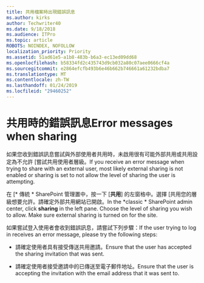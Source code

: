 ```yaml
---
title: 共用檔案時出現錯誤訊息
ms.author: kirks
author: Techwriter40
ms.date: 9/18/2018
ms.audience: ITPro
ms.topic: article
ROBOTS: NOINDEX, NOFOLLOW
localization_priority: Priority
ms.assetid: 51ad61e5-a1b8-483b-b6a3-ec13ed09dd68
ms.openlocfilehash: b58334fd2c435743d9cb032a80c07aee0666cf4a
ms.sourcegitcommit: e2864efcfb493b6e46b662b746661a61232bdba7
ms.translationtype: MT
ms.contentlocale: zh-TW
ms.lasthandoff: 01/24/2019
ms.locfileid: "29460252"
---
```

# <a name="error-messages-when-sharing"></a><span data-ttu-id="e75b3-102">共用時的錯誤訊息</span><span class="sxs-lookup"><span data-stu-id="e75b3-102">Error messages when sharing</span></span>

<span data-ttu-id="e75b3-103">如果您收到錯誤訊息嘗試與外部使用者共用時，未啟用很有可能外部共用或共用設定為不允許 [嘗試共用使用者層級。</span><span class="sxs-lookup"><span data-stu-id="e75b3-103">If you receive an error message when trying to share with an external user, most likely external sharing is not enabled or sharing is set to not allow the level of sharing the user is attempting.</span></span>
  
<span data-ttu-id="e75b3-p101">在 [\* 傳統 \* SharePoint 管理置中，按一下 [**共用**] 的左窗格中。選擇 [共用您的層級想要允許。請確定外部共用網站已開啟。</span><span class="sxs-lookup"><span data-stu-id="e75b3-p101">In the  \*classic \* SharePoint admin center, click **sharing** in the left pane. Choose the level of sharing you wish to allow. Make sure external sharing is turned on for the site.</span></span> 
  
<span data-ttu-id="e75b3-107">如果嘗試登入使用者會收到錯誤訊息，請嘗試下列步驟：</span><span class="sxs-lookup"><span data-stu-id="e75b3-107">If the user trying to log in receives an error message, please try the following steps:</span></span>
  
- <span data-ttu-id="e75b3-108">請確定使用者具有接受傳送共用邀請。</span><span class="sxs-lookup"><span data-stu-id="e75b3-108">Ensure that the user has accepted the sharing invitation that was sent.</span></span>
    
- <span data-ttu-id="e75b3-109">請確定使用者接受邀請中的已傳送至電子郵件地址。</span><span class="sxs-lookup"><span data-stu-id="e75b3-109">Ensure that the user is accepting the invitation with the email address that it was sent to.</span></span>
    


